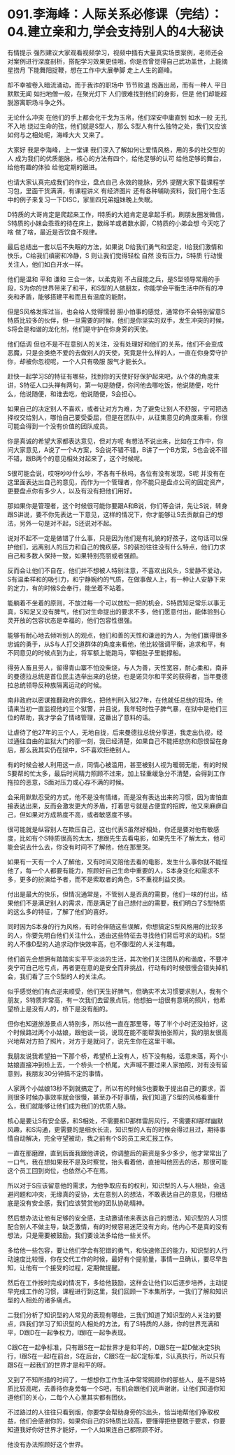 # 091.李海峰：人际关系必修课（完结）：04.建立亲和力,学会支持别人的4大秘诀

有情提示 强烈建议大家观看视频学习，视频中插有大量真实场景案例，老师还会对案例进行深度剖析，搭配学习效果更佳哦，你是否曾觉得自己武功盖世，上能摘星捞月 下能舞阳捉鞭，想在工作中大展拳脚 走上人生的巅峰。

却不幸被卷入暗流涌动，而于我诈的职场中 节节败退 炮轰出局，而有一种人 平日默默无闻 如扫地僧一般，在聚光灯下 人们很难找到他们的身影，但是 他们却能超脱游离职场斗争之外。

无论什么冲突 在他们的手上都会化干戈为玉帛，他们深安中庸直到 如水一般 无孔不入地 绕过生命的弦，他们就是S型人，那么 S型人有什么独特之处，我们又应该如何与之相处呢，海峰大大 又来了。

大家好 我是李海峰，上一堂课 我们深入了解如何让爱情风格，用的多的社交型的人 成为我们的优质能脉，核心的方法有四个，给他足够的认可 给他足够的舞台，给他有趣的体验 给他定期的跟进。

也请大家认真完成我们的作业，盘点自己 永效的能脉，另外 提醒大家下载课程学习包，里面干货满满，有课程讲义 有经济图片 还有各种辅助资料，我们用个生活中的例子来复习一下DISC，家里四兄弟姐妹晚上失眠。

D特质的大哥肯定是爬起来工作，I特质的大姐肯定是拿起手机，刷朋友圈发微信，S特质的小妹会乖乖的待在床上，数绵羊或者数水脚，C特质的小弟会想 今天吃了啥 做了啥，最近是否饮食不规律。

最后总结出一套以后不失眠的方法，如果说 D给我们勇气和坚定，I给我们激情和快乐，C给我们缜密和冷静，S 则让我们觉得轻松 自然 没有压力，S特质 行动慢 关注人，他们如白开水一样。

他们是温和 平和 谦和 三合一体，以柔克刚 不占屈能之兵，是S型领导常用的手段，S为你的世界带来了和平，和S型的人做朋友，你能学会平衡生活中所有的冲突和矛盾，能够搭建平和而且有温度的能耐。

但是S风格发挥过当，也会给人觉得懦弱 胆小怕事的感觉，通常你不会特别留意S特质比较多的伙伴，但一旦需要的时候，他们是你坚实的双手，发生冲突的时候，S将会是和谐的龙化剂，他们是守护在你身旁的天使。

他们低调 但也不是不在意别人的关注，没有处理好和他们的关系，他们不会变成恶魔，只是会类绝不爱的去做别人的天使，究竟是什么样的人，一直在你身旁守护你，却被你忽视呢，一个人只有吸服 服气才能长久。

赶快一起学习S的特征有哪些，找到你的天使好好保护起来吧，从个体的角度来讲，S特征人口头禅有两句，第一句是随便，你问他去哪吃饭，他说随便，吃什么，他说随便，和谁去吃，他说随便，S会担心。

如果自己的决定别人不喜欢，或者让对方为难，为了避免让别人不舒服，宁可把选择权交给别人，哪怕自己要受委屈，但是在团队中，从征集意见的角度来看，你很可能会得到一个没有价值的团队成员。

你是真诚的希望大家都表达意见，但对方呢 有想法不说出来，比如在工作中，你问大家意见，A说了一个A方案，S会说不错不错，B讲了一个B方案，S也会说不错不错，跟B两个的意见相处对起来了，这个时候呢。

S很可能会说，哎呀吵吵什么吵，不各有千秋吗，各位有没有发现，S呢 并没有在这里面表达出自己的意见，而作为一个管理者，你不能只是盘点公司的固定资产，更要盘点你有多少人，以及有没有把他们用好。

那如果你是管理者，这个时候很可能你要跟A和B说，你们等会讲，先让S说，转身跟S讲说，要不你先表达一下意见，这样的情况下，你才能够让S去贡献自己的想法，另外一句是对不起，S还说对不起。

说对不起不一定是做错了什么事，只是因为他们是有礼貌的好孩子，这句话可以保护他们，远离别人的压力和自己的愧疚感，S的装扮往往没有什么特点，他们力求自己和多数人保持一致，如果特别亮丽或者强颜。

反而会让他们不自在，他们并不想被人特别注意，不喜欢出风头，S爱静不爱动，S有温柔祥和的吸引力，和宁静婉约的气质，在做事做人上，有一种让人安静下来的定力，有的时候S会奉行，能坐着不站着。

能躺着不坐着的原则，不放过每一个可以放松一把的机会，S特质知足常乐以事无真，S知足又没有脾气，他们对生命提出的要求不多，他们愿意付出，能体验到心灵开放的包容状态是幸福的，他们包容性很强。

能够有耐心地去倾听别人的观点，他们和善的天性和谦逊的为人，为他们赢得很多忠诚的勇于，从S与人打交道群体的角度来看他，他比较强调平衡，追求和平，有不同意见的时候点到为止，将军额上能跑马，宰相肚子里能撑船。

得劳人畜且劳人，留得青山寨不怕没柴烧，与人为善，天性宽容，耐心柔和，南非的曼德拉总统是首位民主选举出来的总统，也是诺贝尔和平奖的获得者，当年曼德拉总统领导反种族隔离运动的时候。

南非政府以密谋推翻政府的罪名，把他判刑入狱27年，在他就任总统的现场，他请来当初一直监视他的三个狱警，并且说，我年轻时性子脾气暴，在狱中是他们三位的帮助，我才学会了情绪管理，这番出了意料的话。

让虐待了他27年的三个人，无地自拢，后来曼德拉总统分享道，我走出仇视，经过通往自由的监狱大门的那一刻，我已经清楚，如果自己不能把悲伤和怨恨留在身后，那么我其实仍在狱中，S不喜欢拒绝别人。

有的时候会被人利用这一点，同情心被滥用，甚至被别人视为暖弱无能，有的时候S要帮的忙太多，最后时间精力照顾不过来，加上轻重缓急分不清楚，会得到工作拖拉的恶意，S面对压力或心存不满的时候。

会采用默默忍受的方式，他不是没有情绪，而是没有表达出来的习惯，因为害怕直接表达出来，反而会激发更大的矛盾，打着思亏就是占便宜的招牌，他又来麻痹自己，但如果对方成熟度不高，或者敏感度不够。

很可能就是纵容别人在欺压自己，这也代表S虽然好相处，你还是要对他有敏感度，比如有个S特质很高的太太，想跟先生去看电影，如果先生不了解太太，他可能会说去什么去，你没有时间不了解他，他在那里哭。

如果有一天有一个人了解他，又有时间又陪他去看的电影，发生什么事你就不能怪他了，每一个人都要有能力，照顾好自己生命中重要的人，S本身变化和需求不多，更多的扮演给予者，而不是索取者的角色，S不重视利益交换。

付出是最大的快乐，但情况通常是，不管别人是否真的需要，他们一味的付出，结果他们不是满足别人的需求，而是满足了自己想付出的需要，我们明白了S型特质的这么多的特征，了解了他们的喜好。

同时因为S本身的行为风格，有时会伴随这些误解，你想搞定S型风格用的比较多的人，你要先明白他们关注什么，透由这些特征去寻找他们背后可求的动机，S型的人不像D型的人追求动作快效率高，也不像I型的人关注有趣。

他们首先会想拥有踏踏实实平平淡淡的生活，其次他们关注团队的和谐度，不要冲突宁可自己吃亏点，再者更在意的是安全而非挑战，行动有的时候很慢会错失掉机会，我们看了三个S型的人的关注点。

似乎感觉他们有点逆来顺受，他们天生好脾气，但确实不太习惯要求别人，我有个朋友，S特质非常高，有一次我们去留景点玩，他想拍一组很有意境的照片，他希望桥上是没有人的，桥下是没有船的。

但你也知道旅游景点人特别多，所以他一直在那里等，等了半个小时还没拍好，这个时候路过两个小姑娘，跟他谈一谈，说现在能不能帮我拍张照片，我的朋友很高兴地帮对方拍了照片，对方于是就问了，说先生你在这里干嘛。

我朋友说我希望拍一下那个桥，希望桥上没有人，桥下没有船，话意未落，两个小姑娘直接冲到桥上去，一个桥头一个桥尾，大声喊不要过来人家拍照，对有没有留意到，我朋友30分钟搞不定的事情。

人家两个小姑娘13秒不到就搞定了，所以有的时候S也要敢于提出自己的要求，否则很多时候办事效率就会很慢，甚至办不好事情，我们知道了S型的风格看重什么，我们就能够让他们成为我们的优质人脉。

核心是要让S有安全感，和S相处，不需要和D那样雷厉风行，不需要和I那样幽默风趣，和S沟通，更需要的是细水长流，知识型的人有的时候会得过且过，期待事情自动解决，完全守望被动，我之前有个S的员工来汇报工作。

一直在那磨蹭，直到后面我跟他讲说，你调整后的薪资是多少多少，他才常常出了一口气，我在想如果我不是及时察觉，抬头看着他，直接叫他回去的话，那很可能这个员工回到岗位，也依然心不在焉。

所以对于S应该留意他的需求，为他争取应有的权利，知识型的人与人相处，会逃避问题和冲突，无缘真的妥协，太在意别人的想法，不敢表达自己的意见，归根结底是没有安全感，我们应该赞赏他的团队协助精神。

然后想办法让他有足够的安全感，主动邀请他来表达自己的想法，知识型的人习惯配合别人不做主导，缺乏激情，有的时候容易迷茫没有方向，他内心不是真的没有想法，只是需要被鼓励，我们要设法多给他一些关怀。

多给他一些包容，要让他们学会有犯错的勇气，和快速修正的能力，知识型的人行动速度比较慢，你在交代工作的时候，最好有个提前量，事情一旦确认，要尽早告知，让他有一个接受的过程，定期做提醒。

然后在工作按时完成的情况下，多给他鼓励，这样会让他们以后逐步培养，主动提早完成工作的习惯，课程进行到这里，我们回顾一下本集所学，一我们了解和知识型的人相处的诸多痛点。

二我们分析了知识型的人常见的表现有哪些，三我们知道了知识型的人关注的要点，四我们学习了知识型的人相处的方法，有了S特质的人脉，你的世界充满和平，D跟D在一起争权力，I跟I在一起争表现。

C跟C在一起争标准，只有跟S在一起世界才是和平的，D跟S在一起D做决定S执行，I跟S在一起I在前台，S在后台，C跟S在一起C定标准，S认真执行，所以只有跟S在一起我们的世界才是和平的呀。

又到了不知所措的时间了，一想想你工作生活中常常照顾你的那些人，是不是S特质比较高呢，去善待你身旁每一个S吧，有机会跟他们说声谢谢，让他们知道你知道他们的关心，二每个人心里其实都有团伙。

不过路过的人往往只看到烟，你要学会帮助身旁的S出头，恰当地帮他们争取权益，他们会感谢你的，如果你自己的S特质比较高，要懂得拒绝要敢于要求，你要知道我好你好世界才能好，一个人如果连自己都照顾不好。

他没有办法照顾好这个世界。